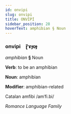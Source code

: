 ```yaml
---
id: onvipi
slug: onvipi
title: ONVİPİ
sidebar_position: 28
hoverText: amphibian § Noun
---
```


### onvipi&emsp;<span kind="abugida">ɽ̃ɤɟʋɟ</span>

*amphibian* **§** Noun

**Verb**: to be an amphibian

**Noun**: amphibian

**Modifier**: amphibian-related

Catalan amfibi /amˈfi.bi/

*Romance Language Family*